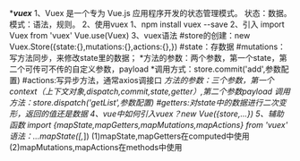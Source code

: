 ****vuex***
1、Vuex 是一个专为 Vue.js 应用程序开发的状态管理模式。
  状态：数据。
  模式：语法，规则。
2、使用vuex
   1、npm install vuex --save
   2、引入  import Vuex from 'vuex'
            Vue.use(Vuex)
3、vuex语法
#store的创建：new Vuex.Store({state:{},mutations:{},actions:{},})
  #state：存数据
  #mutations：写方法同步，来修改state里的数据；
    *方法的参数：两个参数，第一个state，第二个可传可不传的自定义参数，payload
    *调用方式：store.commit('add',参数配置)
  #actions:写异步方法，通常axios调接口
    *方法的参数：三个参数，第一个context（上下文对象,dispatch,commit,state,getter）,第二个参数payload
    *调用方法：store.dispatch('getList',参数配置)
  #getters:对state中的数据进行二次变形，返回的值还是数据
4、vue中如何引入vuex？new Vue({store,...})
5、辅助函数 
  import {mapState,mapGetters,mapMutations,mapActions} from 'vuex'
  语法：...mapState([*,*])
  (1)mapState,mapGetters在computed中使用
  (2)mapMutations,mapActions在methods中使用